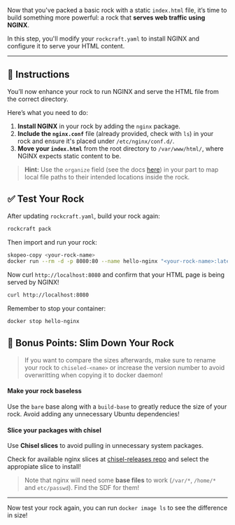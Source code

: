 Now that you've packed a basic rock with a static `index.html` file, it’s time to build something more powerful: a rock that **serves web traffic using NGINX**.

In this step, you'll modify your `rockcraft.yaml` to install NGINX and configure it to serve your HTML content.

---

## 📝 Instructions

You’ll now enhance your rock to run NGINX and serve the HTML file from the correct directory.

Here’s what you need to do:

1. **Install NGINX** in your rock by adding the `nginx` package.
2. **Include the `nginx.conf`** file (already provided, check with `ls`) in your rock and ensure it's placed under `/etc/nginx/conf.d/`.
3. **Move your `index.html`** from the root directory to `/var/www/html/`, where NGINX expects static content to be.

> **Hint:** Use the `organize` field (see the docs [here](https://documentation.ubuntu.com/rockcraft/en/latest/common/craft-parts/reference/part_properties/#organize)) in your part to map local file paths to their intended locations inside the rock.


## ✅ Test Your Rock

After updating `rockcraft.yaml`, build your rock again:

```bash
rockcraft pack
```

Then import and run your rock:

```bash
skopeo-copy <your-rock-name>
docker run --rm -d -p 8080:80 --name hello-nginx "<your-rock-name>:latest" exec nginx -g 'daemon off;'
```

Now curl `http://localhost:8080` and confirm that your HTML page is being served by NGINX!

```bash
curl http://localhost:8080
```

Remember to stop your container:

```bash
docker stop hello-nginx
```

## 🎯 Bonus Points: Slim Down Your Rock

> If you want to compare the sizes afterwards, make sure to rename your rock to `chiseled-<name>` or increase the version number to avoid overwritting when copying it to docker daemon!

#### Make your rock baseless

Use the `bare` base along with a `build-base` to greatly reduce the size of your rock. Avoid adding any unnecessary Ubuntu dependencies!

#### Slice your packages with chisel

Use **Chisel slices** to avoid pulling in unnecessary system packages.

Check for available nginx slices at [chisel-releases repo](https://github.com/canonical/chisel-releases) and select the appropiate slice to install!

> Note that nginx will need some **base files** to work (`/var/*`, `/home/*` and `etc/passwd`). Find the SDF for them!

---

Now test your rock again, you can run `docker image ls` to see the difference in size!
